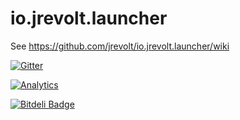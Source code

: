 # io.jrevolt.launcher

See https://github.com/jrevolt/io.jrevolt.launcher/wiki

[![Gitter](https://badges.gitter.im/Join%20Chat.svg)](https://gitter.im/jrevolt/io.jrevolt.launcher?utm_source=badge&utm_medium=badge&utm_campaign=pr-badge&utm_content=badge)

[![Analytics](https://ga-beacon.appspot.com/UA-69685002-1/jrevolt/io.jrevolt.launcher)](https://github.com/jrevolt/io.jrevolt.launcher)


[![Bitdeli Badge](https://d2weczhvl823v0.cloudfront.net/jrevolt/io.jrevolt.launcher/trend.png)](https://bitdeli.com/free "Bitdeli Badge")


